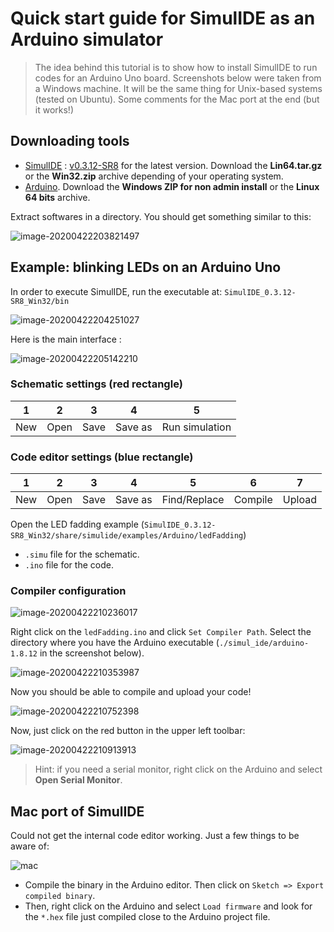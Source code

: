 # Quick start guide for SimulIDE as an Arduino simulator


> The idea behind this tutorial is to show how to install SimulIDE to run codes for an Arduino Uno board. Screenshots below were taken from a Windows machine. It will be the same thing for Unix-based systems (tested on Ubuntu). Some comments for the Mac port at the end (but it works!)

## Downloading tools

- [SimulIDE](https://simulide.blogspot.com/) : [v0.3.12-SR8](https://www.patreon.com/posts/simulide-0-3-12-35657927) for the latest version. Download the **Lin64.tar.gz** or the **Win32.zip** archive depending of your operating system. 
- [Arduino](https://www.arduino.cc/en/Main/Software). Download the **Windows ZIP for non admin install** or the **Linux 64 bits** archive.

Extract softwares in a directory. You should get something similar to this:

![image-20200422203821497](./../../img/simulide-img1.jpg)

## Example: blinking LEDs on an Arduino Uno

In order to execute SimulIDE, run the executable at: `SimulIDE_0.3.12-SR8_Win32/bin`

![image-20200422204251027](../../img/simulide-img2.jpg)

Here is the main interface :

![image-20200422205142210](./../../img/simulide-img3.jpg)

### Schematic settings (red rectangle)

| 1 | 2 | 3 | 4 | 5 |
|---|---|---|---|---|
| New | Open | Save | Save as | Run simulation |

### Code editor settings (blue rectangle)

| 1 | 2 | 3 | 4 | 5 | 6 | 7 |
|---|---|---|---|---|---|---|
| New | Open | Save | Save as | Find/Replace | Compile | Upload |

Open the LED fadding example (`SimulIDE_0.3.12-SR8_Win32/share/simulide/examples/Arduino/ledFadding`)

- `.simu` file for the schematic.
- `.ino` file for the code.

### Compiler configuration

![image-20200422210236017](./../../img/simulide-img4.jpg)

Right click on the `ledFadding.ino` and click `Set Compiler Path`. Select the directory where you have the Arduino executable (`./simul_ide/arduino-1.8.12` in the screenshot below).

![image-20200422210353987](./../../img/simulide-img5.jpg)

Now you should be able to compile and upload your code!

![image-20200422210752398](./../../img/simulide-img6.jpg)

Now, just click on the red button in the upper left toolbar:

![image-20200422210913913](./../../img/simulide-img7.jpg)

> Hint: if you need a serial monitor, right click on the Arduino and select **Open Serial Monitor**.

## Mac port of SimulIDE

Could not get the internal code editor working. Just a few things to be aware of:

![mac](./../../img/simulide-img8.png)

- Compile the binary in the Arduino editor. Then click on `Sketch => Export compiled binary`.
- Then, right click on the Arduino and select `Load firmware` and look for the `*.hex` file just compiled close to the Arduino project file.

